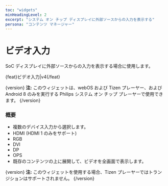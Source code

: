 ```yaml
---
toc: "widgets"
minHeadingLevel: 2
excerpt: "システム オン チップ ディスプレイに外部ソースからの入力を表示する"
persona: "コンテンツ マネージャー"
---
```


# ビデオ入力

SoC ディスプレイに外部ソースからの入力を表示する場合に使用します。

{feat}ビデオ入力|v4{/feat}

{version}
**注:** このウィジェットは、webOS および Tizen プレーヤー、および Android 8 のみを実行する Philips システム オン チップ プレーヤーで使用できます。
{/version}

### 概要

- 複数のデバイス入力から選択します。
- HDMI (HDMI 1 のみをサポート)
- RGB
- DVI
- DP
- OPS
- 既存のコンテンツの上に展開して、ビデオを全画面で表示します。

{version}
**注:** このウィジェットを使用する場合、Tizen プレーヤーではトランジションはサポートされません。
{/version}

